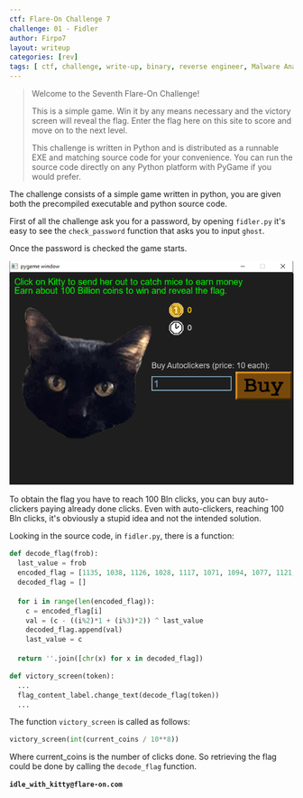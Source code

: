 ```yaml
---
ctf: Flare-On Challenge 7
challenge: 01 - Fidler
author: Firpo7
layout: writeup
categories: [rev]
tags: [ ctf, challenge, write-up, binary, reverse engineer, Malware Analysis]
---
```


> Welcome to the Seventh Flare-On Challenge!
>
> This is a simple game. Win it by any means necessary and the victory screen will reveal the flag. Enter the flag here on this site to score and move on to the next level.
>
> This challenge is written in Python and is distributed as a runnable EXE and matching source code for your convenience. You can run the source code directly on any Python platform with PyGame if you would prefer.


The challenge consists of a simple game written in python, you are given both the precompiled executable and python source code.

First of all the challenge ask you for a password, by opening `fidler.py` it's easy to see the `check_password` function that asks you to input `ghost`.

Once the password is checked the game starts.

![Game Screenshot](/assets/writeups/FlareOn7/fidler/game.png)

To obtain the flag you have to reach 100 Bln clicks, you can buy auto-clickers paying already done clicks. Even with auto-clickers, reaching 100 Bln clicks, it's obviously a stupid idea and not the intended solution.

Looking in the source code, in `fidler.py`, there is a function:

```py
def decode_flag(frob):
  last_value = frob
  encoded_flag = [1135, 1038, 1126, 1028, 1117, 1071, 1094, 1077, 1121, 1087, 1110, 1092, 1072, 1095, 1090, 1027,1127, 1040, 1137, 1030, 1127, 1099, 1062, 1101, 1123, 1027, 1136, 1054]
  decoded_flag = []

  for i in range(len(encoded_flag)):
    c = encoded_flag[i]
    val = (c - ((i%2)*1 + (i%3)*2)) ^ last_value
    decoded_flag.append(val)
    last_value = c

  return ''.join([chr(x) for x in decoded_flag])
```

```py
def victory_screen(token):
  ...
  flag_content_label.change_text(decode_flag(token))
  ...
```

The function `victory_screen` is called as follows:

```py
victory_screen(int(current_coins / 10**8))
```

Where current_coins is the number of clicks done.
So retrieving the flag could be done by calling the `decode_flag` function.

**`idle_with_kitty@flare-on.com`**

